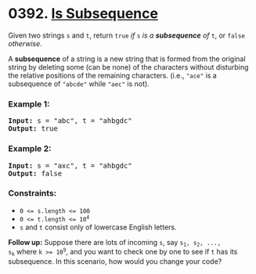 # 0392. [Is Subsequence](https://leetcode.com/problems/is-subsequence/?envType=study-plan-v2&id=leetcode-75)

Given two strings `s` and `t`, return `true` _if_ `s` _is a **subsequence** of_ `t`, or `false` _otherwise_.

A **subsequence** of a string is a new string that is formed from the original string by deleting some (can be none) of the characters without disturbing the relative positions of the remaining characters. (i.e., `"ace"` is a subsequence of `"abcde"` while `"aec"` is not).

### **Example 1:**

<pre>
<strong>Input:</strong> s = "abc", t = "ahbgdc"
<strong>Output:</strong> true
</pre>

### **Example 2:**

<pre>
<strong>Input:</strong> s = "axc", t = "ahbgdc"
<strong>Output:</strong> false
</pre>

### **Constraints:**

- `0 <= s.length <= 100`
- <code>0 <= t.length <= 10<sup>4</sup></code>
- `s` and `t` consist only of lowercase English letters.

**Follow up:** Suppose there are lots of incoming `s`, say <code>s<sub>1</sub>, s<sub>2</sub>, ..., s<sub>k</sub></code> where <code>k >= 10<sup>9</sup></code>, and you want to check one by one to see if `t` has its subsequence. In this scenario, how would you change your code?
